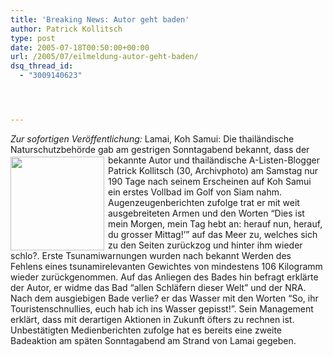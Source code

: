 ```yaml
---
title: 'Breaking News: Autor geht baden'
author: Patrick Kollitsch
type: post
date: 2005-07-18T00:50:00+00:00
url: /2005/07/eilmeldung-autor-geht-baden/
dsq_thread_id:
  - "3009140623"




---
```

_Zur sofortigen Veröffentlichung:_ Lamai, Koh Samui: Die thailändische Naturschutzbehörde gab am gestrigen Sonntagabend bekannt, dass der bekannte Autor und thailändische A-Listen-Blogger <img src="/images/78.jpg" style="float: left;width:150px;margin-right:6px;margin-top:3px;" />Patrick Kollitsch (30, Archivphoto) am Samstag nur 190 Tage nach seinem Erscheinen auf Koh Samui ein erstes Vollbad im Golf von Siam nahm. Augenzeugenberichten zufolge trat er mit weit ausgebreiteten Armen und den Worten &#8220;Dies ist mein Morgen, mein Tag hebt an: herauf nun, herauf, du grosser Mittag!&#8217;&#8221; auf das Meer zu, welches sich zu den Seiten zurückzog und hinter ihm wieder schlo?. Erste Tsunamiwarnungen wurden nach bekannt Werden des Fehlens eines tsunamirelevanten Gewichtes von mindestens 106 Kilogramm wieder zurückgenommen. Auf das Anliegen des Bades hin befragt erklärte der Autor, er widme das Bad &#8220;allen Schläfern dieser Welt&#8221; und der NRA. Nach dem ausgiebigen Bade verlie? er das Wasser mit den Worten &#8220;So, ihr Touristenschnullies, euch hab ich ins Wasser gepisst!&#8221;. Sein Management erklärt, dass mit derartigen Aktionen in Zukunft öfters zu rechnen ist. Unbestätigten Medienberichten zufolge hat es bereits eine zweite Badeaktion am späten Sonntagabend am Strand von Lamai gegeben.